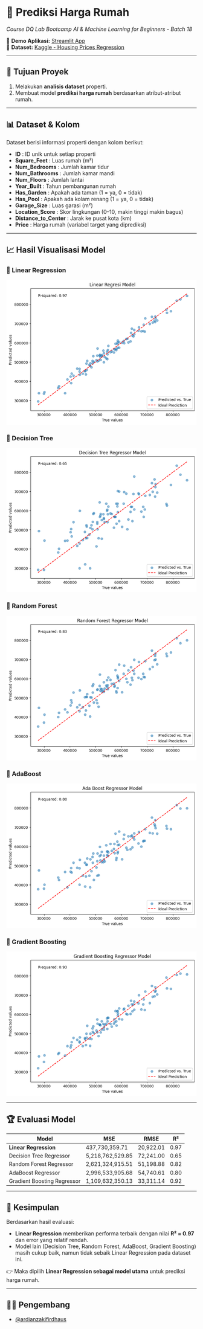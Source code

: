 # 🏡 Prediksi Harga Rumah  
*Course DQ Lab Bootcamp AI & Machine Learning for Beginners - Batch 18*  

🔗 **Demo Aplikasi:** [Streamlit App](https://project-prediksi-harga-rumah.streamlit.app/)  
📂 **Dataset:** [Kaggle - Housing Prices Regression](https://www.kaggle.com/datasets/denkuznetz/housing-prices-regression/data?select=real_estate_dataset.csv)  

---

## 🎯 Tujuan Proyek
1. Melakukan **analisis dataset** properti.  
2. Membuat model **prediksi harga rumah** berdasarkan atribut-atribut rumah.  

---

## 📊 Dataset & Kolom
Dataset berisi informasi properti dengan kolom berikut:  

- **ID** : ID unik untuk setiap properti  
- **Square_Feet** : Luas rumah (m²)  
- **Num_Bedrooms** : Jumlah kamar tidur  
- **Num_Bathrooms** : Jumlah kamar mandi  
- **Num_Floors** : Jumlah lantai  
- **Year_Built** : Tahun pembangunan rumah  
- **Has_Garden** : Apakah ada taman (1 = ya, 0 = tidak)  
- **Has_Pool** : Apakah ada kolam renang (1 = ya, 0 = tidak)  
- **Garage_Size** : Luas garasi (m²)  
- **Location_Score** : Skor lingkungan (0–10, makin tinggi makin bagus)  
- **Distance_to_Center** : Jarak ke pusat kota (km)  
- **Price** : Harga rumah (variabel target yang diprediksi)  

---

## 📈 Hasil Visualisasi Model

### 🔹 Linear Regression
![Linear Evaluation](https://github.com/ardianzakifirdhaus/Project/blob/main/linear_evaluation.png)

### 🔹 Decision Tree
![Decision Tree Evaluation](https://github.com/ardianzakifirdhaus/Project/blob/main/decision_tree_evaluation.png)

### 🔹 Random Forest
![Random Forest Evaluation](https://github.com/ardianzakifirdhaus/Project/blob/main/random_forest_evaluation.png)

### 🔹 AdaBoost
![AdaBoost Evaluation](https://github.com/ardianzakifirdhaus/Project/blob/main/adaboost_evaluation.png)

### 🔹 Gradient Boosting
![Gradient Boosting Evaluation](https://github.com/ardianzakifirdhaus/Project/blob/main/gradient_boosting_evaluation.png)

---

## 🏆 Evaluasi Model

| Model                     | MSE              | RMSE            | R²   |
|----------------------------|-----------------|----------------|------|
| **Linear Regression**      | 437,730,359.71  | 20,922.01      | 0.97 |
| Decision Tree Regressor    | 5,218,762,529.85| 72,241.00      | 0.65 |
| Random Forest Regressor    | 2,621,324,915.51| 51,198.88      | 0.82 |
| AdaBoost Regressor         | 2,996,533,905.68| 54,740.61      | 0.80 |
| Gradient Boosting Regressor| 1,109,632,350.13| 33,311.14      | 0.92 |

---

## 📌 Kesimpulan
Berdasarkan hasil evaluasi:  
- **Linear Regression** memberikan performa terbaik dengan nilai **R² = 0.97** dan error yang relatif rendah.  
- Model lain (Decision Tree, Random Forest, AdaBoost, Gradient Boosting) masih cukup baik, namun tidak sebaik Linear Regression pada dataset ini.  

👉 Maka dipilih **Linear Regression sebagai model utama** untuk prediksi harga rumah.  

---

## 👨‍💻 Pengembang
- [@ardianzakifirdhaus](https://github.com/ardianzakifirdhaus)  
